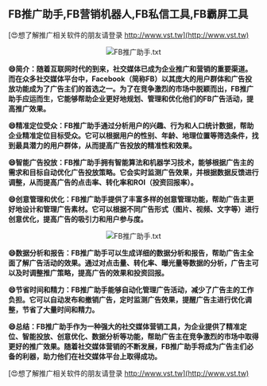 ## **FB推广助手,FB营销机器人,FB私信工具,FB霸屏工具**

[😍想了解推广相关软件的朋友请登录 http://www.vst.tw](http://www.vst.tw)

 <center><img src="https://vst.tw/MP4/tuiguang/png/3.png" alt="FB推广助手.txt"></center>

**😄简介：随着互联网时代的到来，社交媒体已成为企业推广和营销的重要渠道。而在众多社交媒体平台中，Facebook（简称FB）以其庞大的用户群体和广告投放功能成为了广告主们的首选之一。为了在竞争激烈的市场中脱颖而出，FB推广助手应运而生，它能够帮助企业更好地规划、管理和优化他们的FB广告活动，提高推广效果。**

**😄精准定位受众：FB推广助手通过分析用户的兴趣、行为和人口统计数据，帮助企业精准定位目标受众。它可以根据用户的性别、年龄、地理位置等筛选条件，找到最具潜力的用户群体，从而提高广告投放的精准性和效果。**

**😄智能广告投放：FB推广助手拥有智能算法和机器学习技术，能够根据广告主的需求和目标自动优化广告投放策略。它会实时监测广告效果，并根据数据反馈进行调整，从而提高广告的点击率、转化率和ROI（投资回报率）。**

**😄创意管理和优化：FB推广助手提供了丰富多样的创意管理功能，帮助广告主更好地设计和管理广告素材。它可以根据不同广告形式（图片、视频、文字等）进行创意优化，提高广告的吸引力和用户参与度。**

 <center><img src="https://vst.tw/MP4/tuiguang/png/1.png" alt="FB推广助手.txt"></center>

**😄数据分析和报告：FB推广助手可以生成详细的数据分析和报告，帮助广告主全面了解广告活动的效果。通过对点击量、转化率、曝光量等数据的分析，广告主可以及时调整推广策略，提高广告的效果和投资回报。**

**😄节省时间和精力：FB推广助手能够自动化管理广告活动，减少了广告主的工作负担。它可以自动发布和撤销广告，定时监测广告效果，提醒广告主进行优化调整，节省了大量时间和精力。**

**😄总结：FB推广助手作为一种强大的社交媒体营销工具，为企业提供了精准定位、智能投放、创意优化、数据分析等功能，帮助广告主在竞争激烈的市场中取得更好的推广效果。随着社交媒体营销的不断发展，FB推广助手将成为广告主们必备的利器，助力他们在社交媒体平台上取得成功。**

[😍想了解推广相关软件的朋友请登录 http://www.vst.tw](http://www.vst.tw)



